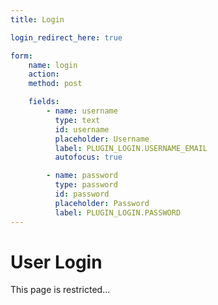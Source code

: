 ```yaml
---
title: Login

login_redirect_here: true

form:
    name: login
    action:
    method: post

    fields:
        - name: username
          type: text
          id: username
          placeholder: Username
          label: PLUGIN_LOGIN.USERNAME_EMAIL
          autofocus: true

        - name: password
          type: password
          id: password
          placeholder: Password
          label: PLUGIN_LOGIN.PASSWORD
---
```


# User Login

This page is restricted...
